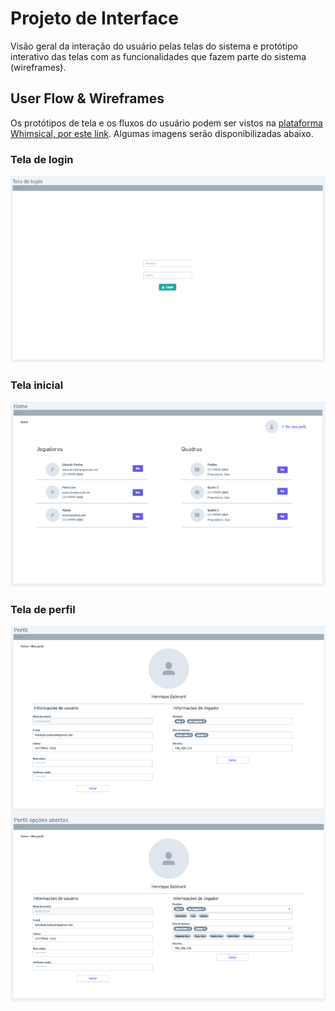 # Projeto de Interface

Visão geral da interação do usuário pelas telas do sistema e protótipo interativo das telas com as funcionalidades que fazem parte do sistema (wireframes).

## User Flow & Wireframes

Os protótipos de tela e os fluxos do usuário podem ser vistos na [plataforma Whimsical, por este link](https://whimsical.com/wireframe-user-flow-7r2nWrPU3GAnjzeS2pyVzF). Algumas imagens serão disponibilizadas abaixo.

### Tela de login

![](img/wireframes/tela_de_login.png)

### Tela inicial

![](img/wireframes/tela_inicial.png)

### Tela de perfil

![](img/wireframes/tela_de_perfil.png)

